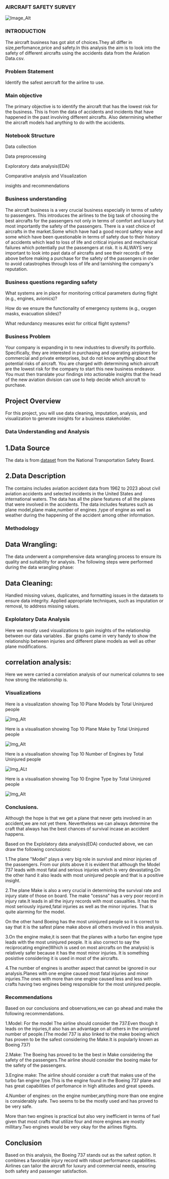 ### AIRCRAFT SAFETY SURVEY

![Image_Alt](https://github.com/mwangikelvin201/dsc-phase-1-project-v3/blob/22386181de86a566db0914c2bdf6af1b9292a017/gettyimages-82096009-2048x2048.jpg)



### INTRODUCTION

The aircraft business has got alot of choices.They all differ in size,perfomance,price and safety.In this analysis the aim is to look into the safety of different aircrafts using the accidents data from the Aviation Data.csv.

### Problem Statement
Identify the safest aercraft for the airline to use.

### Main objective

The primary objective is to identify the aircraft that has the lowest risk for the business. This is from the data of accidents and incidents that have happened in the past involving different aircrafts. Also determining whether the aircraft models had anything to do with the accidents.

### Notebook Structure

Data collection

Data preprocessing

Exploratory data analysis(EDA)

Comparative analysis and Visualization

insights and recommendations



### Business understanding

The aircraft business is a very crucial business especially in terms of safety to passengers. This introduces the airlines to the big task of choosing the best aircrafts for the passengers not only in terms of comfort and luxury but most importantly the safety of the passengers. There is a vast choice of aircrafts in the market.Some which have had a good record safety wise and some which have been questionable in terms of safety due to their history of accidents which lead to loss of life and critical injuries and mechanical failures which potentially put the passengers at risk. It is ALWAYS very important to look into past data of aircrafts and see their records of the above before making a purchase for the safety of the passengers in order to avoid catastrophes through loss of life and tarnishing the company's reputation.

### Business questions regarding safety

What systems are in place for monitoring critical parameters during flight (e.g., engines, avionics)?

How do we ensure the functionality of emergency systems (e.g., oxygen masks, evacuation slides)?

What redundancy measures exist for critical flight systems?



### Business Problem

Your company is expanding in to new industries to diversify its portfolio. Specifically, they are interested in purchasing and operating airplanes for commercial and private enterprises, but do not know anything about the potential risks of aircraft. You are charged with determining which aircraft are the lowest risk for the company to start this new business endeavor. You must then translate your findings into actionable insights that the head of the new aviation division can use to help decide which aircraft to purchase.
## Project Overview

For this project, you will use data cleaning, imputation, analysis, and visualization to generate insights for a business stakeholder.

### Data Understanding and Analysis
## 1.Data Source
The data is from  [dataset](https://www.kaggle.com/datasets/khsamaha/aviation-accident-database-synopses) from the National Transportation Safety Board. 
## 2.Data Description

The contains includes aviation accident data from 1962 to 2023 about civil aviation accidents and selected incidents in the United States and international waters.
The data has all the plane features of all the planes that were involved in the accidents.
The data includes features such as plane model,plane make,number of engines ,type of engine as well as weather during the happening of the accident among other information.

 ### Methodology
 ## Data Wrangling: 
 The data underwent a comprehensive data wrangling process to ensure its quality and suitability for analysis. The following steps were performed during the data wrangling phase:

## Data Cleaning:
Handled missing values, duplicates, and formatting issues in the datasets to ensure data integrity. Applied appropriate techniques, such as imputation or removal, to address missing values.

 ### Explolatory Data Analysis
 Here we mostly used visualizations to gain insights of the relationship between our data variables . Bar graphs came in very handy to show the relationship between injuries and different plane models as well as other plane modifications.
 ## correlation analysis:
 Here we were carried a correlation analysis of our numerical columns to see how strong the relationship is.
  ### Visualizations
  Here is a visualization showing Top 10 Plane Models by Total Uninjured people
  
  ![Img_Alt](https://github.com/mwangikelvin201/dsc-phase-1-project-v3/blob/e3c28b149c53417da190f4c059ff880c6353d52b/my_plot1.png)
  
  Here is a visualisation showing Top 10 Plane Make by Total Uninjured people
  
 ![Img_Alt](https://github.com/mwangikelvin201/dsc-phase-1-project-v3/blob/f0dac55d2c1ab7188f3e120a6eea7cf6b2a1fd24/my_plot2.png)
 
 Here is a visualisation showing Top 10 Number of Engines by Total Uninjured people
 
 ![Img_ALt](https://github.com/mwangikelvin201/dsc-phase-1-project-v3/blob/810511850b4177da235ccef69f806280a83bfb30/my_plot4.png)
 
 Here is a visualisation showing Top 10 Engine Type by Total Uninjured people
 
 ![Img_Alt](https://github.com/mwangikelvin201/dsc-phase-1-project-v3/blob/5d08b823a5c70d28bcfebcc0ddddb795f7eee0a7/my_plot3.png)
 
### Conclusions.
Although the hope is that we get a plane that never gets involved in an accident,we are not yet there. Nevertheless we can always determine the craft that always has the best chances of survival incase an accident happens.

Based on the Explolatory data analysis(EDA) conducted above, we can draw the following conclusions:

1.The plane "Model" plays a very big role in survival and minor injuries of the passengers. From our plots above it is evident that although the Model 737 leads with most fatal and serious injuries which is very devastating.On the other hand it also leads with most uninjured people and that is a positive insight.

2.The plane Make is also a very crucial in determining the survival rate and injury state of those on board. The make "cessna" has a very poor record in injury rate.It leads in all the injury records with most casualties. It has the most seriously injured,fatal injuries as well as the minor injuries. That is quite alarming for the model.

On the other hand Boeing has the most uninjured people so it is correct to say that it is the safest plane make above all others involved in this analysis.

3.On the engine make,it is seen that the planes with a turbo fan engine type leads with the most uninjured people. It is also correct to say the reciprocating engine(Which is used on most aircrafts on the analysis) is relatively safer because it has the most minor injuries. It is something posistive considering it is used in most of the aircrafts.

4.The number of engines is another aspect that cannot be ignored in our analysis.Planes with one engine caused most fatal injuries and minor injuries.The ones with more than one engine caused less and less with crafts having two engines being responsible for the most uninjured people.

### Recommendations
Based on our conclusions and observations,we can go ahead and make the following recommendations.

1.Model: For the model The airline should consider the 737.Even though it leads on the injuries,it also has an advantage on all others in the uninjured number of people.(The model 737 is also linked to the make boeing which has proven to be the safest considering the Make.It is popularly known as Boeing 737)

2.Make: The Boeing has proved to be the best in Make considering the safety of the passengers.The airline should consider the boeing make for the safety of the passengers.

3.Engine make: The airline should consider  a craft that makes use of the turbo fan engine type.This is the engine found in the Boeing 737 plane and has great capabilities of perfomance in high altitudes and great speeds.

4.Number of engines: on the engine number,anything more than one engine is considerably safe. Two seems to be the mostly used and has proved to be very safe.

More than two engines is practical but also very inefficient in terms of fuel given that most crafts that utilize four and more engines are mostly millitary.Two engines would be very okay for the airlines flights.

## Conclusion

Based on this analysis, the Boeing 737 stands out as the safest option. It combines a favorable injury record with robust performance capabilities. Airlines can tailor the aircraft for luxury and commercial needs, ensuring both safety and passenger satisfaction.
